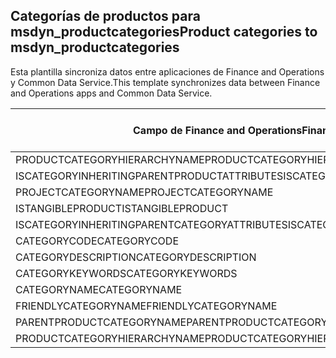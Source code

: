 ## <a name="product-categories-to-msdyn_productcategories"></a><span data-ttu-id="775ca-101">Categorías de productos para msdyn_productcategories</span><span class="sxs-lookup"><span data-stu-id="775ca-101">Product categories to msdyn_productcategories</span></span>

<span data-ttu-id="775ca-102">Esta plantilla sincroniza datos entre aplicaciones de Finance and Operations y Common Data Service.</span><span class="sxs-lookup"><span data-stu-id="775ca-102">This template synchronizes data between Finance and Operations apps and Common Data Service.</span></span>

<span data-ttu-id="775ca-103">Campo de Finance and Operations</span><span class="sxs-lookup"><span data-stu-id="775ca-103">Finance and Operations field</span></span> | <span data-ttu-id="775ca-104">Tipo de asignación</span><span class="sxs-lookup"><span data-stu-id="775ca-104">Map type</span></span> | <span data-ttu-id="775ca-105">Otro campo de Dynamics 365</span><span class="sxs-lookup"><span data-stu-id="775ca-105">Other Dynamics 365 field</span></span> | <span data-ttu-id="775ca-106">Valor predeterminado</span><span class="sxs-lookup"><span data-stu-id="775ca-106">Default value</span></span>
---|---|---|---
<span data-ttu-id="775ca-107">PRODUCTCATEGORYHIERARCHYNAME</span><span class="sxs-lookup"><span data-stu-id="775ca-107">PRODUCTCATEGORYHIERARCHYNAME</span></span> | = | <span data-ttu-id="775ca-108">msdyn_hierarchy.msdyn_name</span><span class="sxs-lookup"><span data-stu-id="775ca-108">msdyn_hierarchy.msdyn_name</span></span> | 
<span data-ttu-id="775ca-109">ISCATEGORYINHERITINGPARENTPRODUCTATTRIBUTES</span><span class="sxs-lookup"><span data-stu-id="775ca-109">ISCATEGORYINHERITINGPARENTPRODUCTATTRIBUTES</span></span> | >< | <span data-ttu-id="775ca-110">msdyn_isinheritingparentproductattributes</span><span class="sxs-lookup"><span data-stu-id="775ca-110">msdyn_isinheritingparentproductattributes</span></span> | 
<span data-ttu-id="775ca-111">PROJECTCATEGORYNAME</span><span class="sxs-lookup"><span data-stu-id="775ca-111">PROJECTCATEGORYNAME</span></span> | = | <span data-ttu-id="775ca-112">msdyn_projectcategoryname</span><span class="sxs-lookup"><span data-stu-id="775ca-112">msdyn_projectcategoryname</span></span> | 
<span data-ttu-id="775ca-113">ISTANGIBLEPRODUCT</span><span class="sxs-lookup"><span data-stu-id="775ca-113">ISTANGIBLEPRODUCT</span></span> | >< | <span data-ttu-id="775ca-114">msdyn_istangibleproduct</span><span class="sxs-lookup"><span data-stu-id="775ca-114">msdyn_istangibleproduct</span></span> | 
<span data-ttu-id="775ca-115">ISCATEGORYINHERITINGPARENTCATEGORYATTRIBUTES</span><span class="sxs-lookup"><span data-stu-id="775ca-115">ISCATEGORYINHERITINGPARENTCATEGORYATTRIBUTES</span></span> | >< | <span data-ttu-id="775ca-116">msdyn_isinheritingparentcategoryattributes</span><span class="sxs-lookup"><span data-stu-id="775ca-116">msdyn_isinheritingparentcategoryattributes</span></span> | 
<span data-ttu-id="775ca-117">CATEGORYCODE</span><span class="sxs-lookup"><span data-stu-id="775ca-117">CATEGORYCODE</span></span> | = | <span data-ttu-id="775ca-118">msdyn_code</span><span class="sxs-lookup"><span data-stu-id="775ca-118">msdyn_code</span></span> | 
<span data-ttu-id="775ca-119">CATEGORYDESCRIPTION</span><span class="sxs-lookup"><span data-stu-id="775ca-119">CATEGORYDESCRIPTION</span></span> | = | <span data-ttu-id="775ca-120">msdyn_description</span><span class="sxs-lookup"><span data-stu-id="775ca-120">msdyn_description</span></span> | 
<span data-ttu-id="775ca-121">CATEGORYKEYWORDS</span><span class="sxs-lookup"><span data-stu-id="775ca-121">CATEGORYKEYWORDS</span></span> | = | <span data-ttu-id="775ca-122">msdyn_keywords</span><span class="sxs-lookup"><span data-stu-id="775ca-122">msdyn_keywords</span></span> | 
<span data-ttu-id="775ca-123">CATEGORYNAME</span><span class="sxs-lookup"><span data-stu-id="775ca-123">CATEGORYNAME</span></span> | = | <span data-ttu-id="775ca-124">msdyn_name</span><span class="sxs-lookup"><span data-stu-id="775ca-124">msdyn_name</span></span> | 
<span data-ttu-id="775ca-125">FRIENDLYCATEGORYNAME</span><span class="sxs-lookup"><span data-stu-id="775ca-125">FRIENDLYCATEGORYNAME</span></span> | = | <span data-ttu-id="775ca-126">msdyn_friendlycategoryname</span><span class="sxs-lookup"><span data-stu-id="775ca-126">msdyn_friendlycategoryname</span></span> | 
<span data-ttu-id="775ca-127">PARENTPRODUCTCATEGORYNAME</span><span class="sxs-lookup"><span data-stu-id="775ca-127">PARENTPRODUCTCATEGORYNAME</span></span> | = | <span data-ttu-id="775ca-128">msdyn_parentproductcategory.msdyn_name</span><span class="sxs-lookup"><span data-stu-id="775ca-128">msdyn_parentproductcategory.msdyn_name</span></span> | 
<span data-ttu-id="775ca-129">PRODUCTCATEGORYHIERARCHYNAME</span><span class="sxs-lookup"><span data-stu-id="775ca-129">PRODUCTCATEGORYHIERARCHYNAME</span></span> | >> | <span data-ttu-id="775ca-130">msdyn_parentproductcategory.msdyn_hierarchy.msdyn_name</span><span class="sxs-lookup"><span data-stu-id="775ca-130">msdyn_parentproductcategory.msdyn_hierarchy.msdyn_name</span></span> | 
